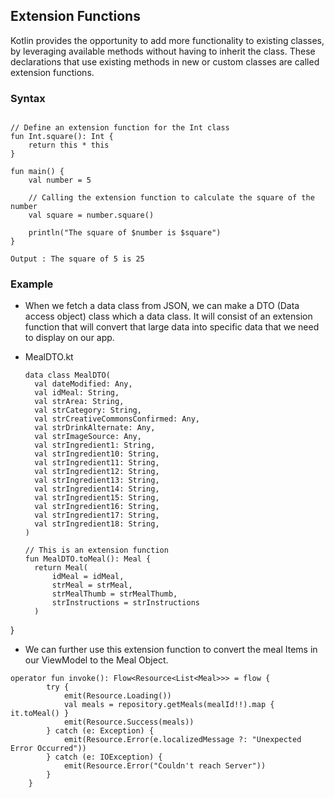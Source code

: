## Extension Functions 

Kotlin provides the opportunity to add more functionality to existing classes, by leveraging available methods without having to inherit the class. These declarations that use existing methods in new or custom classes are called extension functions. 

### Syntax

```

// Define an extension function for the Int class
fun Int.square(): Int {
    return this * this
}

fun main() {
    val number = 5
    
    // Calling the extension function to calculate the square of the number
    val square = number.square()
    
    println("The square of $number is $square")
}

Output : The square of 5 is 25
```

### Example

- When we fetch a data class from JSON, we can make a DTO (Data access object) class which a data class. It will consist of an extension
  function that will convert that large data into specific data that we need to display on our app.

- MealDTO.kt
  
  ```
  data class MealDTO(
    val dateModified: Any,
    val idMeal: String,
    val strArea: String,
    val strCategory: String,
    val strCreativeCommonsConfirmed: Any,
    val strDrinkAlternate: Any,
    val strImageSource: Any,
    val strIngredient1: String,
    val strIngredient10: String,
    val strIngredient11: String,
    val strIngredient12: String,
    val strIngredient13: String,
    val strIngredient14: String,
    val strIngredient15: String,
    val strIngredient16: String,
    val strIngredient17: String,
    val strIngredient18: String,
  )

  // This is an extension function 
  fun MealDTO.toMeal(): Meal {
    return Meal(
        idMeal = idMeal,
        strMeal = strMeal,
        strMealThumb = strMealThumb,
        strInstructions = strInstructions
    )
}

- We can further use this extension function to convert the meal Items in our ViewModel to the Meal Object.

```
operator fun invoke(): Flow<Resource<List<Meal>>> = flow {
        try {
            emit(Resource.Loading())
            val meals = repository.getMeals(mealId!!).map { it.toMeal() }
            emit(Resource.Success(meals))
        } catch (e: Exception) {
            emit(Resource.Error(e.localizedMessage ?: "Unexpected Error Occurred"))
        } catch (e: IOException) {
            emit(Resource.Error("Couldn't reach Server"))
        }
    }
  ```

